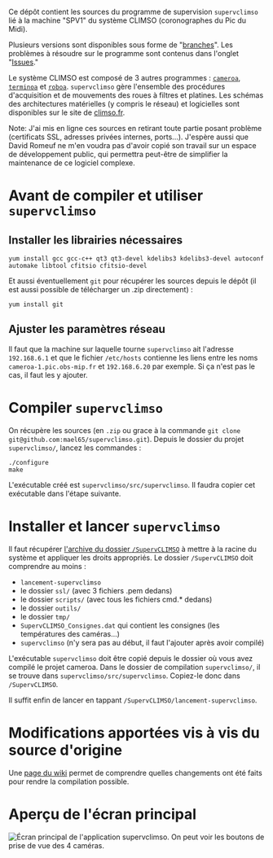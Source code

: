 Ce dépôt contient les sources du programme de supervision `supervclimso` lié à la machine "SPV1" du système CLIMSO (coronographes du Pic du Midi). 

Plusieurs versions sont disponibles sous forme de "[branches](https://github.com/mael65/supervclimso/branches)". Les problèmes à résoudre sur le programme sont contenus dans l'onglet "[Issues](https://github.com/mael65/supervclimso/issues)."

Le système CLIMSO est composé de 3 autres programmes : [`cameroa`](https://github.com/mael65/cameroa), [`terminoa`](https://github.com/mael65/terminoa) et [`roboa`](https://github.com/mael65/roboa). `supervclimso` gère l'ensemble des procédures d'acquisition et de mouvements des roues à filtres et platines. Les schémas des architectures matérielles (y compris le réseau) et logicielles sont disponibles sur le site de [climso.fr](http://www.climso.fr/index.php/fr/climso).

Note: J'ai mis en ligne ces sources en retirant toute partie posant problème (certificats SSL, adresses privées internes, ports...). J'espère aussi que David Romeuf ne m'en voudra pas d'avoir copié son travail sur un espace de développement public, qui permettra peut-être de simplifier la maintenance de ce logiciel complexe.

# Avant de compiler et utiliser `supervclimso`

## Installer les librairies nécessaires

	yum install gcc gcc-c++ qt3 qt3-devel kdelibs3 kdelibs3-devel autoconf automake libtool cfitsio cfitsio-devel

Et aussi éventuellement `git` pour récupérer les sources depuis le dépôt (il est aussi possible de télécharger un .zip directement) :

	yum install git

## Ajuster les paramètres réseau
Il faut que la machine sur laquelle tourne `supervclimso` ait l'adresse `192.168.6.1` et que le fichier `/etc/hosts` contienne les liens entre les noms `cameroa-1.pic.obs-mip.fr` et `192.168.6.20` par exemple. Si ça n'est pas le cas, il faut les y ajouter.

# Compiler `supervclimso`

On récupère les sources (en `.zip` ou grace à la commande `git clone git@github.com:mael65/supervclimso.git`). Depuis le dossier du projet `supervclimso/`, lancez les commandes :

	./configure
	make

L'exécutable créé est `supervclimso/src/supervclimso`. Il faudra copier cet exécutable dans l'étape suivante.

# Installer et lancer `supervclimso`

Il faut récupérer [l'archive du dossier `/SupervCLIMSO`](https://dl.dropboxusercontent.com/u/41771140/climso/SupervCLIMSO.zip) à mettre à la racine du système et appliquer les droits appropriés. Le dossier `/SupervCLIMSO` doit comprendre au moins :

- `lancement-supervclimso`
- le dossier `ssl/` (avec 3 fichiers .pem dedans)
- le dossier `scripts/` (avec tous les fichiers cmd.* dedans)
- le dossier `outils/`
- le dossier `tmp/`
- `SupervCLIMSO_Consignes.dat` qui contient les consignes (les températures des caméras...)
- `supervclimso` (n'y sera pas au début, il faut l'ajouter après avoir compilé)

L'exécutable `supervclimso` doit être copié depuis le dossier où vous avez compilé le projet cameroa. Dans le dossier de compilation `supervclimso/`, il se trouve dans `supervclimso/src/supervclimso`. Copiez-le donc dans `/SupervCLIMSO`.

Il suffit enfin de lancer en tappant `/SupervCLIMSO/lancement-supervclimso`.
	

# Modifications apportées vis à vis du source d'origine
Une [page du wiki](https://github.com/mael65/projet-climso/wiki/Ce-que-j%27ai-fait-pour-compiler-supervclimso) permet de comprendre quelles changements ont été faits pour rendre la compilation possible.

# Aperçu de l'écran principal
![Écran principal de l'application `supervclimso`. On peut voir les boutons de prise de vue des 4 caméras.](https://dl.dropboxusercontent.com/u/41771140/climso/ecran-supervclimso.jpg)

